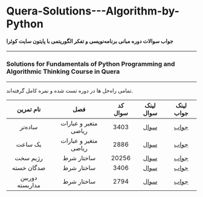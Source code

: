 # Quera-Solutions---Algorithm-by-Python
#### جواب سوالات دوره مبانی برنامه‌نویسی و تفکر الگوریتمی با پایتون سایت کوئرا
-----
### Solutions for Fundamentals of Python Programming and Algorithmic Thinking Course in Quera
-----


تمامی راه‌حل ها در دوره تست شده و نمره کامل گرفته‌اند.

|  نام تمرین  |            فصل        | کد سوال |                   لینک سوال                |  لینک جواب |
| :-------------: |:--------:|:-------------:| :-----:| :-----: |
|   ساده‌تر   | متغیر و عبارات ریاضی |   3403  | [سوال](https://quera.org/problemset/3403/)  |  [جواب](https://gist.github.com/kianiam/b2ce7ed12f0e9be0f84fee2dab9f598f)  |
|   یک ساعت   | متغیر و عبارات ریاضی |   2886  | [سوال](https://quera.org/problemset/2886/)  |  [جواب](https://gist.github.com/kianiam/f029c5ba6b614f74eadb877b9c82612e)  |
|   رژیم سخت  |      ساختار شرط      |  20256  | [سوال](https://quera.org/problemset/20256/)  |  [جواب](https://gist.github.com/kianiam/024b1d4c19f56a3e9285451c0b6a1dc0)  |
| صدگان خسته  |      ساختار شرط      |  3406   | [سوال](https://quera.org/problemset/3406/)  |  [جواب](https://gist.github.com/kianiam/87ef7dfd1545df215f6d7aa666c24602)  |
| دوربین مداربسته  |      ساختار شرط      |  2794   | [سوال](https://quera.org/problemset/2794/)  |  [جواب](https://gist.github.com/kianiam/55e4e0d6078a4ee6475f0cca722d77f6)  |




